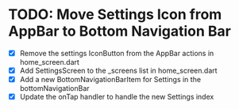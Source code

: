 # TODO: Move Settings Icon from AppBar to Bottom Navigation Bar

- [x] Remove the settings IconButton from the AppBar actions in home_screen.dart
- [x] Add SettingsScreen to the _screens list in home_screen.dart
- [x] Add a new BottomNavigationBarItem for Settings in the bottomNavigationBar
- [x] Update the onTap handler to handle the new Settings index
